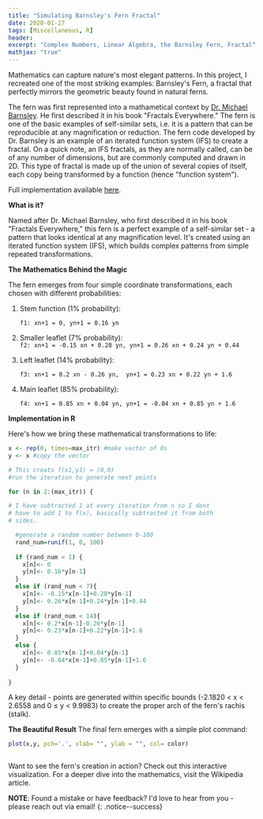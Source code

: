 ```yaml
---
title: "Simulating Barnsley's Fern Fractal"
date: 2020-01-27
tags: [Miscellaneous, R]
header:
excerpt: "Complex Numbers, Linear Algebra, the Barnsley Fern, Fractal"
mathjax: "true"
---
```

Mathematics can capture nature's most elegant patterns. In this project, I recreated one of the most striking examples: Barnsley's Fern, a fractal that perfectly mirrors the geometric beauty found in natural ferns.

The fern was first represented into a mathametical context by [Dr. Michael Barnsley](https://en.wikipedia.org/wiki/Michael_Barnsley). He first described it in his book "Fractals Everywhere." The fern is one of the basic examples of self-similar sets, i.e. it is a pattern that can be reproducible at any magnification or reduction. The fern code developed by Dr. Barnsley is an example of an iterated function system (IFS) to create a fractal. On a quick note, an IFS fractals, as they are normally called, can be of any number of dimensions, but are commonly computed and drawn in 2D. This type of fractal is made up of the union of several copies of itself, each copy being transformed by a function (hence "function system").

Full implementation available [here](https://github.com/opendatasurgeon/BarnsleysFractal_r).

**What is it?**

Named after Dr. Michael Barnsley, who first described it in his book "Fractals Everywhere," this fern is a perfect example of a self-similar set - a pattern that looks identical at any magnification level. It's created using an iterated function system (IFS), which builds complex patterns from simple repeated transformations.

**The Mathematics Behind the Magic**

The fern emerges from four simple coordinate transformations, each chosen with different probabilities:

1. Stem function (1% probability):
   
   `f1: xn+1 = 0, yn+1 = 0.16 yn`

2. Smaller leaflet (7% probability):       
  `f2: xn+1 = -0.15 xn + 0.28 yn, yn+1 = 0.26 xn + 0.24 yn + 0.44`

3. Left leaflet (14% probability):
    
   `f3: xn+1 = 0.2 xn - 0.26 yn,  yn+1 = 0.23 xn + 0.22 yn + 1.6`
  
4. Main leaflet (85% probability):
    
   `f4: xn+1 = 0.85 xn + 0.04 yn, yn+1 = -0.04 xn + 0.85 yn + 1.6`
                
**Implementation in R**

Here's how we bring these mathematical transformations to life:

```r
x <- rep(0, times=max_itr) #make vector of 0s
y <- x #copy the vector

# This creats f(x1,y1) = (0,0)
#run the iteration to generate next points

for (n in 2:(max_itr)) { 

# I have subtracted 1 at every iteration from n so I dont 
# have to add 1 to f(x), basically subtracted it from both 
# sides.

  #generate a random number between 0-100
  rand_num=runif(1, 0, 100) 
  
  if (rand_num < 1) { 
    x[n]<- 0
    y[n]<- 0.16*y[n-1]
  }
  else if (rand_num < 7){
    x[n]<- -0.15*x[n-1]+0.28*y[n-1]
    y[n]<- 0.26*x[n-1]+0.24*y[n-1]+0.44
  }
  else if (rand_num < 14){
    x[n]<- 0.2*x[n-1]-0.26*y[n-1]
    y[n]<- 0.23*x[n-1]+0.22*y[n-1]+1.6
  }
  else {
    x[n]<- 0.85*x[n-1]+0.04*y[n-1]
    y[n]<- -0.04*x[n-1]+0.85*y[n-1]+1.6
  }
  
}
```

A key detail - points are generated within specific bounds (-2.1820 < x < 2.6558 and 0 ≤ y < 9.9983) to create the proper arch of the fern's rachis (stalk).

**The Beautiful Result**
The final fern emerges with a simple plot command:

```r
plot(x,y, pch='.', xlab= "", ylab = "", col= color)
```

<img src="{{ site.url }}{{ site.baseurl }}/images/barnsley/fern.png" alt="">

Want to see the fern's creation in action? Check out this interactive visualization. For a deeper dive into the mathematics, visit the Wikipedia article.


**NOTE**: Found a mistake or have feedback? I'd love to hear from you - please reach out via email!
{: .notice--success}
